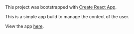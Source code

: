 This project was bootstrapped with [Create React App](https://github.com/facebook/create-react-app).

This is a simple app build to manage the contect of the user.

View the app [here](https://hriteek.github.io/contactmanager/#/).
